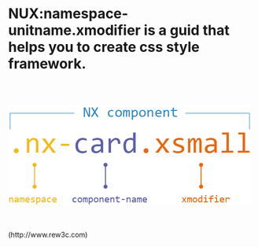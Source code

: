 # NUX:namespace-unitname.xmodifier is a guid that helps you to create css style framework.
  <br />
  <br /> 
  
![image](https://github.com/rew3c/NUX/blob/master/logo.png)  

  <br />
  <br />  
(http://www.rew3c.com)
